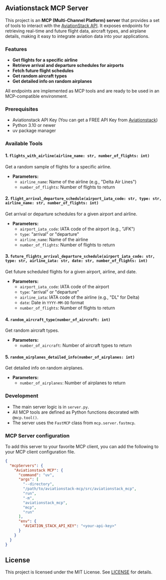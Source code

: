 ## Aviationstack MCP Server

This project is an **MCP (Multi-Channel Platform) server** that provides a set of tools to interact with the [AviationStack API](https://aviationstack.com/). It exposes endpoints for retrieving real-time and future flight data, aircraft types, and airplane details, making it easy to integrate aviation data into your applications.

### Features

- **Get flights for a specific airline**
- **Retrieve arrival and departure schedules for airports**
- **Fetch future flight schedules**
- **Get random aircraft types**
- **Get detailed info on random airplanes**

All endpoints are implemented as MCP tools and are ready to be used in an MCP-compatible environment.

### Prerequisites

- Aviationstack API Key (You can get a FREE API Key from [Aviationstack](https://aviationstack.com/signup/free))
- Python 3.10 or newer
- uv package manager 

### Available Tools

#### 1. `flights_with_airline(airline_name: str, number_of_flights: int)`

Get a random sample of flights for a specific airline.

- **Parameters:**
  - `airline_name`: Name of the airline (e.g., "Delta Air Lines")
  - `number_of_flights`: Number of flights to return

#### 2. `flight_arrival_departure_schedule(airport_iata_code: str, type: str, airline_name: str, number_of_flights: int)`

Get arrival or departure schedules for a given airport and airline.

- **Parameters:**
  - `airport_iata_code`: IATA code of the airport (e.g., "JFK")
  - `type`: "arrival" or "departure"
  - `airline_name`: Name of the airline
  - `number_of_flights`: Number of flights to return

#### 3. `future_flights_arrival_departure_schedule(airport_iata_code: str, type: str, airline_iata: str, date: str, number_of_flights: int)`

Get future scheduled flights for a given airport, airline, and date.

- **Parameters:**
  - `airport_iata_code`: IATA code of the airport
  - `type`: "arrival" or "departure"
  - `airline_iata`: IATA code of the airline (e.g., "DL" for Delta)
  - `date`: Date in `YYYY-MM-DD` format
  - `number_of_flights`: Number of flights to return

#### 4. `random_aircraft_type(number_of_aircraft: int)`

Get random aircraft types.

- **Parameters:**
  - `number_of_aircraft`: Number of aircraft types to return

#### 5. `random_airplanes_detailed_info(number_of_airplanes: int)`

Get detailed info on random airplanes.

- **Parameters:**
  - `number_of_airplanes`: Number of airplanes to return


### Development

- The main server logic is in `server.py`.
- All MCP tools are defined as Python functions decorated with `@mcp.tool()`.
- The server uses the `FastMCP` class from `mcp.server.fastmcp`.

### MCP Server configuration

To add this server to your favorite MCP client, you can add the following to your MCP client configuration file.

```json
{
  "mcpServers": {
    "Aviationstack MCP": {
      "command": "uv",
      "args": [
        "--directory",
        "/path/to/aviationstack-mcp/src/aviationstack_mcp",
        "run",
        "-m",
        "aviationstack_mcp",
        "mcp",
        "run"
      ],
      "env": {
        "AVIATION_STACK_API_KEY": "<your-api-key>"
      }
    }
  }
}
```

## License

This project is licensed under the MIT License. See [LICENSE](LICENSE) for details.
